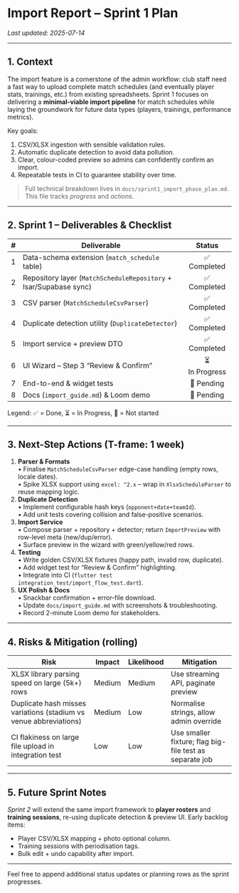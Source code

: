 # Import Report – Sprint 1 Plan

_Last updated: 2025-07-14_

---

## 1. Context  
The import feature is a cornerstone of the admin workflow: club staff need a fast way to upload complete match schedules (and eventually player stats, trainings, etc.) from existing spreadsheets.  Sprint&nbsp;1 focuses on delivering a **minimal-viable import pipeline** for match schedules while laying the groundwork for future data types (players, trainings, performance metrics).

Key goals:
1. CSV/XLSX ingestion with sensible validation rules.
2. Automatic duplicate detection to avoid data pollution.
3. Clear, colour-coded preview so admins can confidently confirm an import.
4. Repeatable tests in CI to guarantee stability over time.

> Full technical breakdown lives in `docs/sprint1_import_phase_plan.md`. This file tracks *progress* and *actions*.

---

## 2. Sprint&nbsp;1 – Deliverables & Checklist

| # | Deliverable | Status |
|---:|-------------|:-------:|
| 1 | Data-schema extension (`match_schedule` table) | ✅ Completed |
| 2 | Repository layer (`MatchScheduleRepository` + Isar/Supabase sync) | ✅ Completed |
| 3 | CSV parser (`MatchScheduleCsvParser`) | ✅ Completed |
| 4 | Duplicate detection utility (`DuplicateDetector`) | ✅ Completed |
| 5 | Import service + preview DTO | ✅ Completed |
| 6 | UI Wizard – Step 3 “Review & Confirm” | ⏳ In&nbsp;Progress |
| 7 | End-to-end & widget tests | 🔲 Pending |
| 8 | Docs (`import_guide.md`) & Loom demo | 🔲 Pending |

Legend: ✅ = Done, ⏳ = In Progress, 🔲 = Not started

---

## 3. Next-Step Actions (T-frame: 1 week)

1. **Parser & Formats**  
   • Finalise `MatchScheduleCsvParser` edge-case handling (empty rows, locale dates).  
   • Spike XLSX support using `excel: ^2.x` – wrap in `XlsxScheduleParser` to reuse mapping logic.
2. **Duplicate Detection**  
   • Implement configurable hash keys (`opponent+date+teamId`).  
   • Add unit tests covering collision and false-positive scenarios.
3. **Import Service**  
   • Compose parser + repository + detector; return `ImportPreview` with row-level meta (new/dup/error).  
   • Surface preview in the wizard with green/yellow/red rows.
4. **Testing**  
   • Write golden CSV/XLSX fixtures (happy path, invalid row, duplicate).  
   • Add widget test for “Review & Confirm” highlighting.  
   • Integrate into CI (`flutter test integration_test/import_flow_test.dart`).
5. **UX Polish & Docs**  
   • Snackbar confirmation + error-file download.  
   • Update `docs/import_guide.md` with screenshots & troubleshooting.  
   • Record 2-minute Loom demo for stakeholders.

---

## 4. Risks & Mitigation (rolling)

| Risk | Impact | Likelihood | Mitigation |
|------|--------|-----------|-----------|
| XLSX library parsing speed on large (5k+) rows | Medium | Medium | Use streaming API, paginate preview |
| Duplicate hash misses variations (stadium vs venue abbreviations) | Medium | Low | Normalise strings, allow admin override |
| CI flakiness on large file upload in integration test | Low | Low | Use smaller fixture; flag big-file test as separate job |

---

## 5. Future Sprint Notes

*Sprint 2* will extend the same import framework to **player rosters** and **training sessions**, re-using duplicate detection & preview UI.  Early backlog items:
- Player CSV/XLSX mapping + photo optional column.
- Training sessions with periodisation tags.
- Bulk edit + undo capability after import.

---

Feel free to append additional status updates or planning rows as the sprint progresses.